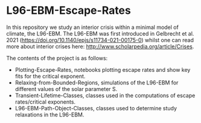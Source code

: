 # L96-EBM-Escape-Rates

In this repository we study an interior crisis within a minimal model of climate, the L96-EBM. The L96-EBM was first introduced in Gelbrecht et al. 2021 (https://doi.org/10.1140/epjs/s11734-021-00175-0) whilst one can read more about interior crises here: http://www.scholarpedia.org/article/Crises.

The contents of the project is as follows:

- Plotting-Escape-Rates, notebooks plotting escape rates and show key fits for the critical exponent.
- Relaxing-from-Bounded-Regions, simulations of the L96-EBM for different values of the solar parameter S.
- Transient-Lifetime-Classes, classes used in the computations of escape rates/critical exponents.
- L96-EBM-Path-Object-Classes, classes used to determine study relaxations in the L96-EBM.

